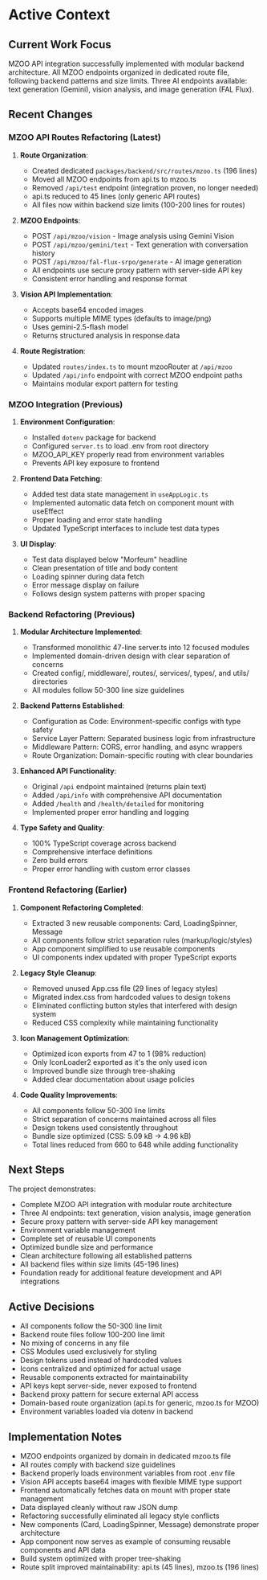 # Active Context

## Current Work Focus
MZOO API integration successfully implemented with modular backend architecture. All MZOO endpoints organized in dedicated route file, following backend patterns and size limits. Three AI endpoints available: text generation (Gemini), vision analysis, and image generation (FAL Flux).

## Recent Changes

### MZOO API Routes Refactoring (Latest)
1. **Route Organization**:
   - Created dedicated `packages/backend/src/routes/mzoo.ts` (196 lines)
   - Moved all MZOO endpoints from api.ts to mzoo.ts
   - Removed `/api/test` endpoint (integration proven, no longer needed)
   - api.ts reduced to 45 lines (only generic API routes)
   - All files now within backend size limits (100-200 lines for routes)

2. **MZOO Endpoints**:
   - POST `/api/mzoo/vision` - Image analysis using Gemini Vision
   - POST `/api/mzoo/gemini/text` - Text generation with conversation history
   - POST `/api/mzoo/fal-flux-srpo/generate` - AI image generation
   - All endpoints use secure proxy pattern with server-side API key
   - Consistent error handling and response format

3. **Vision API Implementation**:
   - Accepts base64 encoded images
   - Supports multiple MIME types (defaults to image/png)
   - Uses gemini-2.5-flash model
   - Returns structured analysis in response.data

4. **Route Registration**:
   - Updated `routes/index.ts` to mount mzooRouter at `/api/mzoo`
   - Updated `/api/info` endpoint with correct MZOO endpoint paths
   - Maintains modular export pattern for testing

### MZOO Integration (Previous)
1. **Environment Configuration**:
   - Installed `dotenv` package for backend
   - Configured `server.ts` to load .env from root directory
   - MZOO_API_KEY properly read from environment variables
   - Prevents API key exposure to frontend

2. **Frontend Data Fetching**:
   - Added test data state management in `useAppLogic.ts`
   - Implemented automatic data fetch on component mount with useEffect
   - Proper loading and error state handling
   - Updated TypeScript interfaces to include test data types

3. **UI Display**:
   - Test data displayed below "Morfeum" headline
   - Clean presentation of title and body content
   - Loading spinner during data fetch
   - Error message display on failure
   - Follows design system patterns with proper spacing

### Backend Refactoring (Previous)
1. **Modular Architecture Implemented**:
   - Transformed monolithic 47-line server.ts into 12 focused modules
   - Implemented domain-driven design with clear separation of concerns
   - Created config/, middleware/, routes/, services/, types/, and utils/ directories
   - All modules follow 50-300 line size guidelines

2. **Backend Patterns Established**:
   - Configuration as Code: Environment-specific configs with type safety
   - Service Layer Pattern: Separated business logic from infrastructure
   - Middleware Pattern: CORS, error handling, and async wrappers
   - Route Organization: Domain-specific routing with clear boundaries

3. **Enhanced API Functionality**:
   - Original `/api` endpoint maintained (returns plain text)
   - Added `/api/info` with comprehensive API documentation
   - Added `/health` and `/health/detailed` for monitoring
   - Implemented proper error handling and logging

4. **Type Safety and Quality**:
   - 100% TypeScript coverage across backend
   - Comprehensive interface definitions
   - Zero build errors
   - Proper error handling with custom error classes

### Frontend Refactoring (Earlier)
1. **Component Refactoring Completed**:
   - Extracted 3 new reusable components: Card, LoadingSpinner, Message
   - All components follow strict separation rules (markup/logic/styles)
   - App component simplified to use reusable components
   - UI components index updated with proper TypeScript exports

2. **Legacy Style Cleanup**:
   - Removed unused App.css file (29 lines of legacy styles)
   - Migrated index.css from hardcoded values to design tokens
   - Eliminated conflicting button styles that interfered with design system
   - Reduced CSS complexity while maintaining functionality

3. **Icon Management Optimization**:
   - Optimized icon exports from 47 to 1 (98% reduction)
   - Only IconLoader2 exported as it's the only used icon
   - Improved bundle size through tree-shaking
   - Added clear documentation about usage policies

4. **Code Quality Improvements**:
   - All components follow 50-300 line limits
   - Strict separation of concerns maintained across all files
   - Design tokens used consistently throughout
   - Bundle size optimized (CSS: 5.09 kB → 4.96 kB)
   - Total lines reduced from 660 to 648 while adding functionality

## Next Steps
The project demonstrates:
- Complete MZOO API integration with modular route architecture
- Three AI endpoints: text generation, vision analysis, image generation
- Secure proxy pattern with server-side API key management
- Environment variable management
- Complete set of reusable UI components
- Optimized bundle size and performance
- Clean architecture following all established patterns
- All backend files within size limits (45-196 lines)
- Foundation ready for additional feature development and API integrations

## Active Decisions
- All components follow the 50-300 line limit
- Backend route files follow 100-200 line limit
- No mixing of concerns in any file
- CSS Modules used exclusively for styling
- Design tokens used instead of hardcoded values
- Icons centralized and optimized for actual usage
- Reusable components extracted for maintainability
- API keys kept server-side, never exposed to frontend
- Backend proxy pattern for secure external API access
- Domain-based route organization (api.ts for generic, mzoo.ts for MZOO)
- Environment variables loaded via dotenv in backend

## Implementation Notes
- MZOO endpoints organized by domain in dedicated mzoo.ts file
- All routes comply with backend size guidelines
- Backend properly loads environment variables from root .env file
- Vision API accepts base64 images with flexible MIME type support
- Frontend automatically fetches data on mount with proper state management
- Data displayed cleanly without raw JSON dump
- Refactoring successfully eliminated all legacy style conflicts
- New components (Card, LoadingSpinner, Message) demonstrate proper architecture
- App component now serves as example of consuming reusable components and API data
- Build system optimized with proper tree-shaking
- Route split improved maintainability: api.ts (45 lines), mzoo.ts (196 lines)
